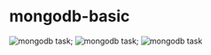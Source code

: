# mongodb-basic
![mongodb task](./image/Screenshot(1).png);
![mongodb task](./image/Screenshot(3).png);
![mongodb task](./image/Screenshot(4).png)